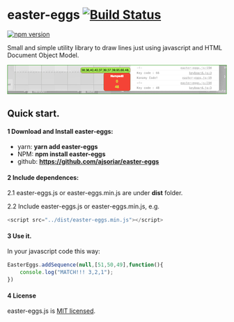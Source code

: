 # easter-eggs [![Build Status](https://travis-ci.org/ajsoriar/easter-eggs.svg?branch=master)](https://travis-ci.org/ajsoriar/easter-eggs)

[![npm version](https://badge.fury.io/js/easter-eggs.svg)](https://badge.fury.io/js/easter-eggs)

Small and simple utility library to draw lines just using javascript and HTML Document Object Model.

![easter-eggs demo image](./demo/easter-eggs.gif?raw=true "easter-eggs demo image")

## Quick start.

#### 1 Download and Install easter-eggs:

 - yarn: **yarn add easter-eggs**
 - NPM: **npm install easter-eggs**
 - github: **https://github.com/ajsoriar/easter-eggs**


#### 2 Include dependences: 
2.1 easter-eggs.js or easter-eggs.min.js are under **dist** folder.

2.2 Include easter-eggs.js or easter-eggs.min.js, e.g.
```javascript
<script src="../dist/easter-eggs.min.js"></script>
```

#### 3 Use it. 
In your javascript code this way:
```javascript
EasterEggs.addSequence(null,[51,50,49],function(){
    console.log("MATCH!!! 3,2,1");
})
```

#### 4 License

easter-eggs.js is [MIT licensed](./LICENSE).